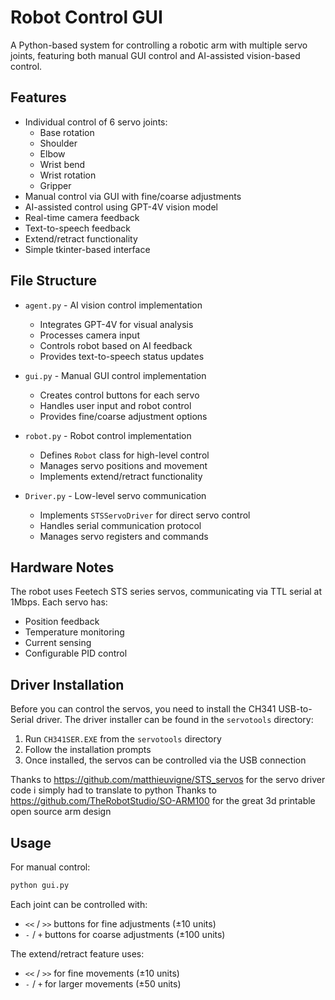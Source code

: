 # Robot Control GUI

A Python-based system for controlling a robotic arm with multiple servo joints, featuring both manual GUI control and AI-assisted vision-based control.

## Features

- Individual control of 6 servo joints:
  - Base rotation
  - Shoulder
  - Elbow
  - Wrist bend
  - Wrist rotation
  - Gripper
- Manual control via GUI with fine/coarse adjustments
- AI-assisted control using GPT-4V vision model
- Real-time camera feedback
- Text-to-speech feedback
- Extend/retract functionality
- Simple tkinter-based interface

## File Structure

- `agent.py` - AI vision control implementation
  - Integrates GPT-4V for visual analysis
  - Processes camera input
  - Controls robot based on AI feedback
  - Provides text-to-speech status updates

- `gui.py` - Manual GUI control implementation
  - Creates control buttons for each servo
  - Handles user input and robot control
  - Provides fine/coarse adjustment options
  
- `robot.py` - Robot control implementation
  - Defines `Robot` class for high-level control
  - Manages servo positions and movement
  - Implements extend/retract functionality
  
- `Driver.py` - Low-level servo communication
  - Implements `STSServoDriver` for direct servo control
  - Handles serial communication protocol
  - Manages servo registers and commands

## Hardware Notes

The robot uses Feetech STS series servos, communicating via TTL serial at 1Mbps. Each servo has:
- Position feedback
- Temperature monitoring
- Current sensing
- Configurable PID control

## Driver Installation

Before you can control the servos, you need to install the CH341 USB-to-Serial driver. The driver installer can be found in the `servotools` directory:
1. Run `CH341SER.EXE` from the `servotools` directory
2. Follow the installation prompts
3. Once installed, the servos can be controlled via the USB connection

Thanks to https://github.com/matthieuvigne/STS_servos for the servo driver code i simply had to translate to python
Thanks to https://github.com/TheRobotStudio/SO-ARM100 for the great 3d printable open source arm design

## Usage

For manual control:

```bash
python gui.py
```

Each joint can be controlled with:
- `<<` / `>>` buttons for fine adjustments (±10 units)
- `-` / `+` buttons for coarse adjustments (±100 units)

The extend/retract feature uses:
- `<<` / `>>` for fine movements (±10 units)
- `-` / `+` for larger movements (±50 units)
